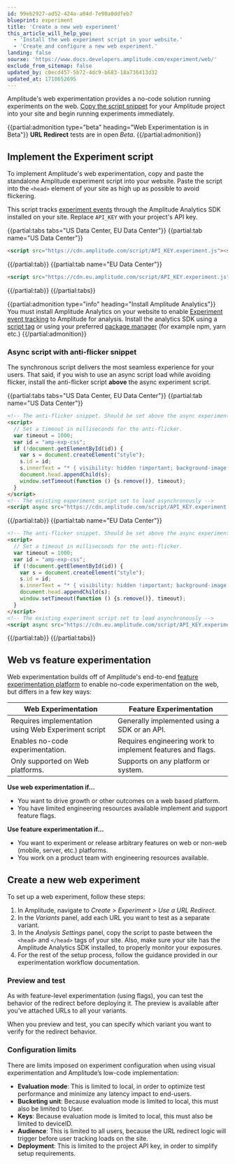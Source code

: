 ```yaml
---
id: 99eb2927-ad52-424a-a04d-7e90a0ddfeb7
blueprint: experiment
title: 'Create a new web experiment'
this_article_will_help_you:
  - 'Install the web experiment script in your website.'
  - 'Create and configure a new web experiment.'
landing: false
sourxe: 'https://www.docs.developers.amplitude.com/experiment/web/'
exclude_from_sitemap: false
updated_by: c0ecd457-5b72-4dc9-b683-18a736413d32
updated_at: 1718652695
---
```


Amplitude's web experimentation provides a no-code solution running experiments on the web. [Copy the script snippet](#implement-the-experiment-script) for your Amplitude project into your site and begin running experiments immediately.

{{partial:admonition type="beta" heading="Web Experimentation is in Beta"}}
**URL Redirect** tests are in open *Beta*.
{{/partial:admonition}}

## Implement the Experiment script

To implement Amplitude's web experimentation, copy and paste the standalone Amplitude experiment script into your website. Paste the script into the `<head>` element of your site as high up as possible to avoid flickering.

This script tracks [experiment events](/docs/experiment/under-the-hood/event-tracking) through the Amplitude Analytics SDK installed on your site. Replace `API_KEY` with your project's API key.

{{partial:tabs tabs="US Data Center, EU Data Center"}}
{{partial:tab name="US Data Center"}}

  ```html
  <script src="https://cdn.amplitude.com/script/API_KEY.experiment.js"><script>
  ```

{{/partial:tab}}
{{partial:tab name="EU Data Center"}}

  ```html
  <script src="https://cdn.eu.amplitude.com/script/API_KEY.experiment.js"></script>
  ```

{{/partial:tab}}
{{/partial:tabs}}

{{partial:admonition type="info" heading="Install Amplitude Analytics"}}
You must install Amplitude Analytics on your website to enable [Experiment event tracking](/docs/experiment/under-the-hood/event-tracking) to Amplitude for analysis. Install the analytics SDK using a [script tag](https://github.com/amplitude/Amplitude-TypeScript/tree/main/packages/analytics-browser#installing-via-script-loader) or using your preferred [package manager](https://github.com/amplitude/Amplitude-TypeScript/tree/main/packages/analytics-browser#installing-via-package-manager) (for example npm, yarn etc.)
{{/partial:admonition}}

### Async script with anti-flicker snippet

The synchronous script delivers the most seamless experience for your users. That said, if you wish to use an async script load while avoiding flicker, install the anti-flicker script **above** the async experiment script.

{{partial:tabs tabs="US Data Center, EU Data Center"}}
{{partial:tab name="US Data Center"}}

  ```html
  <!-- The anti-flicker snippet. Should be set above the async experiment script -->
  <script>
    // Set a timeout in milliseconds for the anti-flicker.
    var timeout = 1000;
    var id = "amp-exp-css";
    if (!document.getElementById(id)) {
      var s = document.createElement("style");
      s.id = id;
      s.innerText = "* { visibility: hidden !important; background-image: none !important; }";
      document.head.appendChild(s);
      window.setTimeout(function () {s.remove()}, timeout);
    }
  </script>
  <!-- The existing experiment script set to load asynchronously -->
  <script async src="https://cdn.amplitude.com/script/API_KEY.experiment.js"><script>
  ```

{{/partial:tab}}
{{partial:tab name="EU Data Center"}}

  ```html
  <!-- The anti-flicker snippet. Should be set above the async experiment script -->
  <script>
    // Set a timeout in milliseconds for the anti-flicker.
    var timeout = 1000;
    var id = "amp-exp-css";
    if (!document.getElementById(id)) {
      var s = document.createElement("style");
      s.id = id;
      s.innerText = "* { visibility: hidden !important; background-image: none !important; }";
      document.head.appendChild(s);
      window.setTimeout(function () {s.remove()}, timeout);
    }
  </script>
  <!-- The existing experiment script set to load asynchronously -->
  <script async src="https://cdn.eu.amplitude.com/script/API_KEY.experiment.js"></script>
  ```

{{/partial:tab}}
{{/partial:tabs}}

## Web vs feature experimentation

Web experimentation builds off of Amplitude's end-to-end [feature experimentation platform](/docs/experiment/overview) to enable no-code experimentation on the web, but differs in a few key ways:

| Web Experimentation | Feature Experimentation |
| --- | --- |
| Requires implementation using Web Experiment script | Generally implemented using a SDK or an API. |
| Enables no-code experimentation. | Requires engineering work to implement features and flags. |
| Only supported on Web platforms. | Supports on any platform or system. |

**Use web experimentation if...**

- You want to drive growth or other outcomes on a web based platform.
- You have limited engineering resources available implement and support feature flags.

**Use feature experimentation if...**

- You want to experiment or release arbitrary features on web or non-web (mobile, server, etc.) platforms.
- You work on a product team with engineering resources available.

## Create a new web experiment

To set up a web experiment, follow these steps:

1. In Amplitude, navigate to *Create > Experiment > Use a URL Redirect.*
2. In the *Variants* panel, add each URL you want to test as a separate variant.
3. In the *Analysis Settings* panel, copy the script to paste between the `<head>` and `</head>` tags of your site. Also, make sure your site has the Amplitude Analytics SDK installed, to properly monitor your exposures.
4. For the rest of the setup process, follow the guidance provided in our experimentation workflow documentation.

### Preview and test

As with feature-level experimentation (using flags), you can test the behavior of the redirect before deploying it. The preview is available after you’ve attached URLs to all your variants.

When you preview and test, you can specify which variant you want to verify for the redirect behavior.

### Configuration limits

There are limits imposed on experiment configuration when using visual experimentation and Amplitude’s low-code implementation:

- **Evaluation mode**: This is limited to local, in order to optimize test performance and minimize any latency impact to end-users.
- **Bucketing unit**: Because evaluation mode is limited to local, this must also be limited to User.
- **Keys**: Because evaluation mode is limited to local, this must also be limited to deviceID.
- **Audience**: This is limited to all users, because the URL redirect logic will trigger before user tracking loads on the site.
- **Deployment**: This is limited to the project API key, in order to simplify setup requirements.
